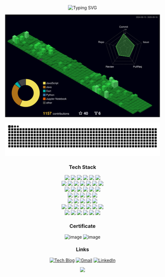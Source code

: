 <div align="center">

  <img src="https://readme-typing-svg.demolab.com?font=Fira+Code&size=32&pause=500&speed=80&color=FFFFFF&center=true&vCenter=true&width=500&lines=Hello+World..!" alt="Typing SVG" />

  <!-- ![header](https://capsule-render.vercel.app/api?type=waving&color=gradient&height=80&animation=fadeIn&section=footer&text=Hello+World!&fontAlign=50&fontSize=40&fontAlignY=70) -->


![](./profile-3d-contrib/profile-night-green.svg)



<p align="center">
  <img src="https://raw.githubusercontent.com/Tae4an/Tae4an/output/github-contribution-grid-snake.svg" alt="snake" />
  <br>

  
### Tech Stack
<!-- 프로그래밍 언어 -->
<img src="https://img.shields.io/badge/Java-007396?style=for-the-badge&logo=coffeescript&logoColor=white"/>
<img src="https://img.shields.io/badge/Javascript-ffb13b?style=for-the-badge&logo=javascript&logoColor=white"/>
<img src="https://img.shields.io/badge/TypeScript-3178C6?style=for-the-badge&logo=typescript&logoColor=white"/>
<img src="https://img.shields.io/badge/Dart-0175C2?style=for-the-badge&logo=Dart&logoColor=white"/>
<img src="https://img.shields.io/badge/Python-3766AB?style=for-the-badge&logo=Python&logoColor=white"/>
<img src="https://img.shields.io/badge/Swift-F05138?style=for-the-badge&logo=swift&logoColor=white"/><br>
<!-- 프레임워크 & 라이브러리 -->
<!-- <img src="https://img.shields.io/badge/Spring-6DB33F?style=for-the-badge&logo=Spring&logoColor=white"/> -->
<img src="https://img.shields.io/badge/Node.js-339933?style=for-the-badge&logo=Node.js&logoColor=white"/>
<img src="https://img.shields.io/badge/Express.js-000000?style=for-the-badge&logo=express&logoColor=white"/>
<img src="https://img.shields.io/badge/SpringBoot-6DB33F?style=for-the-badge&logo=SpringBoot&logoColor=white"/>
<img src="https://img.shields.io/badge/Flutter-02569B?style=for-the-badge&logo=Flutter&logoColor=white"/>
<img src="https://img.shields.io/badge/React-20232A?style=for-the-badge&logo=react&logoColor=61DAFB"/>
<img src="https://img.shields.io/badge/Thymeleaf-005C0F?style=for-the-badge&logo=Thymeleaf&logoColor=white"/>
<img src="https://img.shields.io/badge/JSP-F7DC6F?style=for-the-badge&logo=coffeescript&logoColor=black"/><br>
<!-- 데이터베이스 & 데이터 액세스 -->
<img src="https://img.shields.io/badge/Mysql-4479A1?style=for-the-badge&logo=MySql&logoColor=white"/>
<img src="https://img.shields.io/badge/PostgreSQL-336791?style=for-the-badge&logo=postgresql&logoColor=white"/>
<img src="https://img.shields.io/badge/MongoDB-47A248?style=for-the-badge&logo=mongodb&logoColor=white"/>
<img src="https://img.shields.io/badge/Redis-DC382D?style=for-the-badge&logo=redis&logoColor=white"/>
<img src="https://img.shields.io/badge/JPA-59666C?style=for-the-badge&logo=hibernate&logoColor=white"/>
<img src="https://img.shields.io/badge/MyBatis-000000?style=for-the-badge&logo=sql&logoColor=white"/><br>
<!-- 웹 기술 & 템플릿 엔진 & 라이브러리-->
<!-- 서버 & 인프라 -->
<img src="https://img.shields.io/badge/Nginx-009639?style=for-the-badge&logo=nginx&logoColor=white"/>
<img src="https://img.shields.io/badge/Apache%20Tomcat-F8DC75?style=for-the-badge&logo=Apache-Tomcat&logoColor=black"/>
<img src="https://img.shields.io/badge/Uvicorn-0c2233?style=for-the-badge&logo=uvicorn&logoColor=white"/>
<img src="https://img.shields.io/badge/Ubuntu-E95420?style=for-the-badge&logo=ubuntu&logoColor=white"/>
<img src="https://img.shields.io/badge/CentOS-262577?style=for-the-badge&logo=CentOS&logoColor=white"/><br>
<!-- <img src="https://img.shields.io/badge/Linux-FCC624?style=for-the-badge&logo=linux&logoColor=black"/> -->
<!-- DevOps & 툴링 -->
<img src="https://img.shields.io/badge/Docker-2496ED?style=for-the-badge&logo=docker&logoColor=white"/>
<img src="https://img.shields.io/badge/Kubernetes-326CE5?style=for-the-badge&logo=kubernetes&logoColor=white"/>
<img src="https://img.shields.io/badge/Jenkins-D24939?style=for-the-badge&logo=jenkins&logoColor=white"/>
<img src="https://img.shields.io/badge/GitHub%20Actions-2088FF?style=for-the-badge&logo=GitHub%20Actions&logoColor=white"/>
<img src="https://img.shields.io/badge/Cloudflare-F38020?style=for-the-badge&logo=Cloudflare&logoColor=white"/><br>
<img src="https://img.shields.io/badge/Kong-003459?style=for-the-badge&logo=kong&logoColor=white"/>
<img src="https://img.shields.io/badge/Kafka-231F20?style=for-the-badge&logo=apachekafka&logoColor=white"/>
<img src="https://img.shields.io/badge/Zookeeper-FF9900?style=for-the-badge&logo=apache-zookeeper&logoColor=white"/>
<img src="https://img.shields.io/badge/Elasticsearch-005571?style=for-the-badge&logo=elasticsearch&logoColor=white"/>
<img src="https://img.shields.io/badge/Logstash-005571?style=for-the-badge&logo=logstash&logoColor=white"/>
<img src="https://img.shields.io/badge/Kibana-005571?style=for-the-badge&logo=kibana&logoColor=white"/> 
<img src="https://img.shields.io/badge/Filebeat-005571?style=for-the-badge&logo=elasticstack&logoColor=white"/><br>

<img src="https://img.shields.io/badge/Prometheus-E6522C?style=for-the-badge&logo=prometheus&logoColor=white"/>
<img src="https://img.shields.io/badge/Grafana-F46800?style=for-the-badge&logo=grafana&logoColor=white"/>
<img src="https://img.shields.io/badge/OpenTelemetry-3C7AFF?style=for-the-badge&logo=opentelemetry&logoColor=white"/>
<img src="https://img.shields.io/badge/Jaeger-00A9E0?style=for-the-badge&logo=jaeger&logoColor=white"/>
<img src="https://img.shields.io/badge/Swagger-85EA2D?style=for-the-badge&logo=Swagger&logoColor=black"/>
<img src="https://img.shields.io/badge/Postman-FF6C37?style=for-the-badge&logo=postman&logoColor=white"/>
<div align="center">

  
### Certificate
<img width="100" height="100" alt="image" src="https://github.com/user-attachments/assets/192928ba-ac57-49e0-8f16-2226bf6b6d48" />
<img width="100" height="100" alt="image" src="https://github.com/user-attachments/assets/d41de222-5d26-4f3f-99fb-e5133cf309bf" />

<br>

### Links
[![Tech Blog](https://img.shields.io/badge/Tech-Blog-orange?style=flat-square&logo=tistory)](https://xotks7524.tistory.com)
[![Gmail](https://img.shields.io/badge/Gmail-d14836?style=flat-square&logo=Gmail&logoColor=white)](mailto:xotks7524@gmail.com)
[![LinkedIn](https://img.shields.io/badge/LinkedIn-blue?style=flat-square&logo=linkedin&logoColor=white)](https://www.linkedin.com/public-profile/settings?trk=d_flagship3_profile_self_view_public_profile)
<br>

  <img src="https://github-profile-trophy.vercel.app/?username=Tae4an&theme=gruvbox&margin-w=5&column=-1">

</p>






